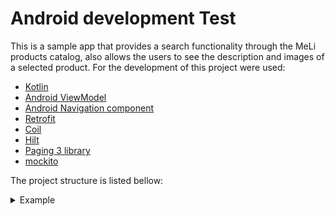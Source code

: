 # Android development Test

This is a sample app that provides a search functionality through the MeLi products catalog, also allows the users to see the description and images of a selected product. 
For the development of this project were used:
 
 * [Kotlin](http://kotlinlang.org/)
 * [Android ViewModel](https://developer.android.com/topic/libraries/architecture/viewmodel)
 * [Android Navigation component](https://developer.android.com/guide/navigation/navigation-getting-started)
 * [Retrofit](https://square.github.io/retrofit/)
 * [Coil](https://github.com/coil-kt/coil)
 * [Hilt](https://developer.android.com/training/dependency-injection/hilt-android)
 * [Paging 3 library](https://developer.android.com/topic/libraries/architecture/paging/v3-overview)
 * [mockito](https://site.mockito.org/)
 
 The project structure is listed bellow:

 <details>
   <summary>Example</summary>
 
   ```
   ¦   App.kt
    ¦   
    +---data
    ¦   +---api
    ¦   ¦   ¦   Endpoints.kt
    ¦   ¦   ¦   ProductsService.kt
    ¦   ¦   ¦   
    ¦   ¦   +---models
    ¦   ¦           DescriptionResponseModel.kt
    ¦   ¦           PagingResponseModel.kt
    ¦   ¦           PictureResponseModel.kt
    ¦   ¦           ProductDescriptionResponseModel.kt
    ¦   ¦           ProductResponseModel.kt
    ¦   ¦           SearchProductResponseModel.kt
    ¦   ¦           SearchResponseModel.kt
    ¦   ¦           
    ¦   +---interactors
    ¦   ¦       ProductsInteractor.kt
    ¦   ¦       
    ¦   +---mappers
    ¦   ¦       ProductMapper.kt
    ¦   ¦       
    ¦   +---providers
    ¦   ¦       RecentSearchProvider.kt
    ¦   ¦       
    ¦   +---sources
    ¦           ProductsDataSource.kt
    ¦           
    +---di
    ¦       AppModule.kt
    ¦       
    +---ui
    ¦   ¦   MainActivity.kt
    ¦   ¦   ProductsViewModel.kt
    ¦   ¦   
    ¦   +---adapters
    ¦   ¦       ImagesAdapter.kt
    ¦   ¦       ProductsAdapter.kt
    ¦   ¦       ProductsLoadStateAdapter.kt
    ¦   ¦       
    ¦   +---fullScreenCarousel
    ¦   ¦       FullScreenCarouselDialog.kt
    ¦   ¦       
    ¦   +---models
    ¦   ¦       Product.kt
    ¦   ¦       ProductListItem.kt
    ¦   ¦       SearchProductsResult.kt
    ¦   ¦       
    ¦   +---navigation
    ¦   ¦       NavigationDispatcher.kt
    ¦   ¦       
    ¦   +---productDetail
    ¦   ¦       ProductDetailFragment.kt
    ¦   ¦       ProductDetailFragmentState.kt
    ¦   ¦       
    ¦   +---products
    ¦   ¦       ProductsFragment.kt
    ¦   ¦       ProductsFragmentState.kt
    ¦   ¦       
    ¦   +---search
    ¦   ¦       SearchFragment.kt
    ¦   ¦       
    ¦   +---views
    ¦           ImageCarouselView.kt
    ¦           
    +---utils
            Event.kt
            Ext.kt
   ```
 </details>
 
 